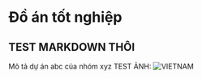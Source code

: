 # Đồ án tốt nghiệp

## TEST MARKDOWN THÔI

Mô tả dự án abc của nhóm xyz
TEST ẢNH:
![VIETNAM](https://upload.wikimedia.org/wikipedia/commons/thumb/2/21/Flag_of_Vietnam.svg/1200px-Flag_of_Vietnam.svg.png)
